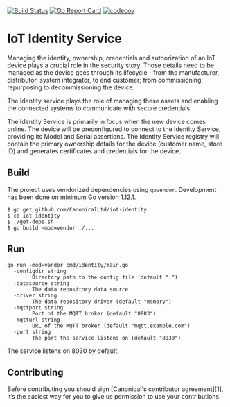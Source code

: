[![Build Status][travis-image]][travis-url]
[![Go Report Card][goreportcard-image]][goreportcard-url]
[![codecov][codecov-image]][codecov-url]
# IoT Identity Service

Managing the identity, ownership, credentials and authorization of an IoT device plays a crucial role in the security story. Those details need to be managed as the device goes through its lifecycle - from the manufacturer, distributor, system integrator, to end customer; from commissioning, repurposing to decommissioning the device.

The Identity service plays the role of managing these assets and enabling the connected systems to communicate with secure credentials.

The Identity Service is primarily in focus when the new device comes online. The device will be preconfigured to connect to the Identity Service, providing its Model and Serial assertions. The Identity Service registry will contain the primary ownership details for the device (customer name, store ID) and generates certificates and credentials for the device.

## Build
The project uses vendorized dependencies using `govendor`.
Development has been done on minimum Go version 1.12.1.

```
$ go get github.com/CanonicalLtd/iot-identity
$ cd iot-identity
$ ./get-deps.sh
$ go build -mod=vendor ./...
```

## Run
```
go run -mod=vendor cmd/identity/main.go
  -configdir string
        Directory path to the config file (default ".")
  -datasource string
        The data repository data source
  -driver string
        The data repository driver (default "memory")
  -mqttport string
        Port of the MQTT broker (default "8883")
  -mqtturl string
        URL of the MQTT broker (default "mqtt.example.com")
  -port string
        The port the service listens on (default "8030")
```

The service listens on 8030 by default.

## Contributing
Before contributing you should sign [Canonical's contributor agreement][1],
it’s the easiest way for you to give us permission to use your contributions.

[travis-image]: https://travis-ci.org/CanonicalLtd/iot-identity.svg?branch=master
[travis-url]: https://travis-ci.org/CanonicalLtd/iot-identity
[goreportcard-image]: https://goreportcard.com/badge/github.com/CanonicalLtd/iot-identity
[goreportcard-url]: https://goreportcard.com/report/github.com/CanonicalLtd/iot-identity
[codecov-url]: https://codecov.io/gh/CanonicalLtd/iot-identity
[codecov-image]: https://codecov.io/gh/CanonicalLtd/iot-identity/branch/master/graph/badge.svg